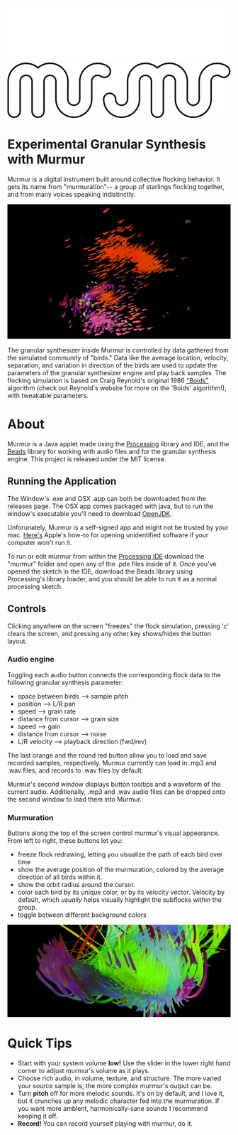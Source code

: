 <p align="center">
  <img src="readme/murmur_logo_white.svg#gh-dark-mode-only">
  <img src="readme/murmur_logo_black.svg#gh-light-mode-only">
</p>
 
<!--  
 <p align = "center">
  a soft, indistinct sound made by a person or group of people speaking quietly or at a distance.
 </p> -->

# Experimental Granular Synthesis with Murmur
 
 Murmur is a digital instrument built around collective flocking behavior. It gets its name from "murmuration"-- a group of starlings flocking together, and from many voices speaking indistinctly.

 ![An image of murmur in-action](readme/img1_header.png)

The granular synthesizer inside Murmur is controlled by data gathered from the simulated community of "birds." Data like the average location, velocity, separation, and variation in direction of the birds are used to update the parameters of the granular synthesizer engine and play back samples. The flocking simulation is based on Craig Reynold's original 1986 ["Boids"](https://www.red3d.com/cwr/boids/) algorithm (check out Reynold's website for more on the 'Boids' algorithm!), with tweakable parameters.

# About
 
 Murmur is a Java applet made using the [Processing](https://processing.org/) library and IDE, and the [Beads](http://www.beadsproject.net/) library for working with audio files and for the granular synthesis engine. This project is released under the MIT license.
 
 ## Running the Application
 The Window's .exe and OSX .app can both be downloaded from the releases page.
 The OSX app comes packaged with java, but to run the window's executable you'll need to download [OpenJDK](https://jdk.java.net/).
 
 Unforunately, Murmur is a self-signed app and might not be trusted by your mac. [Here's](https://support.apple.com/guide/mac-help/open-a-mac-app-from-an-unidentified-developer-mh40616/mac) Apple's how-to for opening unidentified software if your computer won't run it.
 
 To run or edit murmur from within the [Processing IDE](https://processing.org/download) download the "murmur" folder and open any of the .pde files inside of it.  Once you've opened the sketch in the IDE, download the Beads library using Processing's library loader, and you should be able to run it as a normal processing sketch.
 
 ## Controls
 
 Clicking anywhere on the screen "freezes" the flock simulation, pressing 'c' clears the screen, and pressing any other key shows/hides the button layout.
 
 ### Audio engine
  Toggling each audio button connects the corresponding flock data to the following granular synthesis parameter:

 - space between birds --> sample pitch
 - position --> L/R pan
 - speed --> grain rate
 - distance from cursor --> grain size
 - speed --> gain
 - distance from cursor --> noise
 - L/R velocity --> playback direction (fwd/rev)

The last orange and the round red button allow you to load and save recorded samples, respectively. Murmur currently can load in .mp3 and .wav files, and records to .wav files by default.

Murmur's second window displays button tooltips and a waveform of the current audio. Additionally, .mp3 and .wav audio files can be dropped onto the second window to load them into Murmur.

### Murmuration
Buttons along the top of the screen control murmur's visual appearance. From left to right, these buttons let you:
- freeze flock redrawing, letting you visualize the path of each bird over time
- show the average position of the murmuration, colored by the average direction of all birds within it.
- show the orbit radius around the cursor.
- color each bird by its unique color, or by its velocity vector. Velocity by default, which *usually* helps visually highlight the subflocks within the group.
- toggle between different background colors
 
 ![A Pretty Pic](readme/img2_header.png)

  # Quick Tips
 - Start with your system volume **low!** Use the slider in the lower right hand corner to adjust murmur's volume as it plays.
 - Choose rich audio, in volume, texture, and structure. The more varied your source sample is, the more complex murmur's output can be.
 - Turn **pitch** off for more melodic sounds. It's on by default, and I love it, but it crunches up any melodic character fed into the murmuration. If you want more ambient, harmonically-sane sounds I recommend keeping it off.
 - **Record!** You can record yourself playing with murmur, do it.
